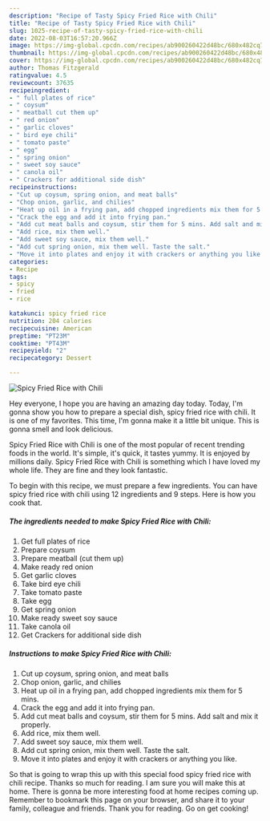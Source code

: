 ```yaml
---
description: "Recipe of Tasty Spicy Fried Rice with Chili"
title: "Recipe of Tasty Spicy Fried Rice with Chili"
slug: 1025-recipe-of-tasty-spicy-fried-rice-with-chili
date: 2022-08-03T16:57:20.966Z
image: https://img-global.cpcdn.com/recipes/ab900260422d48bc/680x482cq70/spicy-fried-rice-with-chili-recipe-main-photo.jpg
thumbnail: https://img-global.cpcdn.com/recipes/ab900260422d48bc/680x482cq70/spicy-fried-rice-with-chili-recipe-main-photo.jpg
cover: https://img-global.cpcdn.com/recipes/ab900260422d48bc/680x482cq70/spicy-fried-rice-with-chili-recipe-main-photo.jpg
author: Thomas Fitzgerald
ratingvalue: 4.5
reviewcount: 37635
recipeingredient:
- " full plates of rice"
- " coysum"
- " meatball cut them up"
- " red onion"
- " garlic cloves"
- " bird eye chili"
- " tomato paste"
- " egg"
- " spring onion"
- " sweet soy sauce"
- " canola oil"
- " Crackers for additional side dish"
recipeinstructions:
- "Cut up coysum, spring onion, and meat balls"
- "Chop onion, garlic, and chilies"
- "Heat up oil in a frying pan, add chopped ingredients mix them for 5 mins."
- "Crack the egg and add it into frying pan."
- "Add cut meat balls and coysum, stir them for 5 mins. Add salt and mix it properly."
- "Add rice, mix them well."
- "Add sweet soy sauce, mix them well."
- "Add cut spring onion, mix them well. Taste the salt."
- "Move it into plates and enjoy it with crackers or anything you like."
categories:
- Recipe
tags:
- spicy
- fried
- rice

katakunci: spicy fried rice 
nutrition: 204 calories
recipecuisine: American
preptime: "PT23M"
cooktime: "PT43M"
recipeyield: "2"
recipecategory: Dessert

---
```



![Spicy Fried Rice with Chili](https://img-global.cpcdn.com/recipes/ab900260422d48bc/680x482cq70/spicy-fried-rice-with-chili-recipe-main-photo.jpg)

Hey everyone, I hope you are having an amazing day today. Today, I'm gonna show you how to prepare a special dish, spicy fried rice with chili. It is one of my favorites. This time, I'm gonna make it a little bit unique. This is gonna smell and look delicious.

Spicy Fried Rice with Chili is one of the most popular of recent trending foods in the world. It's simple, it's quick, it tastes yummy. It is enjoyed by millions daily. Spicy Fried Rice with Chili is something which I have loved my whole life. They are fine and they look fantastic.




To begin with this recipe, we must prepare a few ingredients. You can have spicy fried rice with chili using 12 ingredients and 9 steps. Here is how you cook that.

<!--inarticleads1-->

##### The ingredients needed to make Spicy Fried Rice with Chili:

1. Get  full plates of rice
1. Prepare  coysum
1. Prepare  meatball (cut them up)
1. Make ready  red onion
1. Get  garlic cloves
1. Take  bird eye chili
1. Take  tomato paste
1. Take  egg
1. Get  spring onion
1. Make ready  sweet soy sauce
1. Take  canola oil
1. Get  Crackers for additional side dish




<!--inarticleads2-->

##### Instructions to make Spicy Fried Rice with Chili:

1. Cut up coysum, spring onion, and meat balls
1. Chop onion, garlic, and chilies
1. Heat up oil in a frying pan, add chopped ingredients mix them for 5 mins.
1. Crack the egg and add it into frying pan.
1. Add cut meat balls and coysum, stir them for 5 mins. Add salt and mix it properly.
1. Add rice, mix them well.
1. Add sweet soy sauce, mix them well.
1. Add cut spring onion, mix them well. Taste the salt.
1. Move it into plates and enjoy it with crackers or anything you like.




So that is going to wrap this up with this special food spicy fried rice with chili recipe. Thanks so much for reading. I am sure you will make this at home. There is gonna be more interesting food at home recipes coming up. Remember to bookmark this page on your browser, and share it to your family, colleague and friends. Thank you for reading. Go on get cooking!
